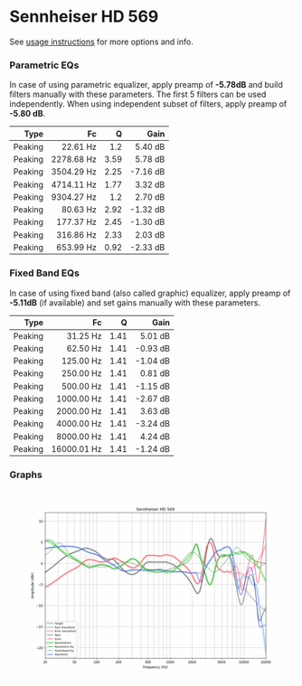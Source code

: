 # Sennheiser HD 569
See [usage instructions](https://github.com/jaakkopasanen/AutoEq#usage) for more options and info.

### Parametric EQs
In case of using parametric equalizer, apply preamp of **-5.78dB** and build filters manually
with these parameters. The first 5 filters can be used independently.
When using independent subset of filters, apply preamp of **-5.80 dB**.

| Type    | Fc         |    Q | Gain     |
|--------:|-----------:|-----:|---------:|
| Peaking | 22.61 Hz   | 1.2  | 5.40 dB  |
| Peaking | 2278.68 Hz | 3.59 | 5.78 dB  |
| Peaking | 3504.29 Hz | 2.25 | -7.16 dB |
| Peaking | 4714.11 Hz | 1.77 | 3.32 dB  |
| Peaking | 9304.27 Hz | 1.2  | 2.70 dB  |
| Peaking | 80.63 Hz   | 2.92 | -1.32 dB |
| Peaking | 177.37 Hz  | 2.45 | -1.30 dB |
| Peaking | 316.86 Hz  | 2.33 | 2.03 dB  |
| Peaking | 653.99 Hz  | 0.92 | -2.33 dB |

### Fixed Band EQs
In case of using fixed band (also called graphic) equalizer, apply preamp of **-5.11dB**
(if available) and set gains manually with these parameters.

| Type    | Fc          |    Q | Gain     |
|--------:|------------:|-----:|---------:|
| Peaking | 31.25 Hz    | 1.41 | 5.01 dB  |
| Peaking | 62.50 Hz    | 1.41 | -0.93 dB |
| Peaking | 125.00 Hz   | 1.41 | -1.04 dB |
| Peaking | 250.00 Hz   | 1.41 | 0.81 dB  |
| Peaking | 500.00 Hz   | 1.41 | -1.15 dB |
| Peaking | 1000.00 Hz  | 1.41 | -2.67 dB |
| Peaking | 2000.00 Hz  | 1.41 | 3.63 dB  |
| Peaking | 4000.00 Hz  | 1.41 | -3.24 dB |
| Peaking | 8000.00 Hz  | 1.41 | 4.24 dB  |
| Peaking | 16000.01 Hz | 1.41 | -1.24 dB |

### Graphs
![](./Sennheiser%20HD%20569.png)